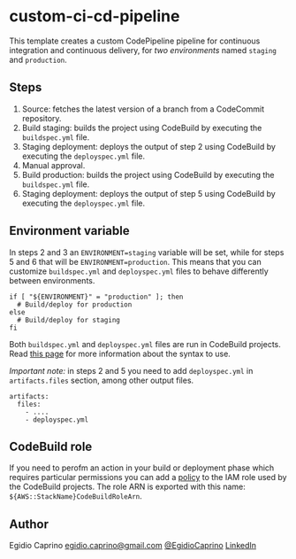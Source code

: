 # custom-ci-cd-pipeline

This template creates a custom CodePipeline pipeline for continuous integration and continuous delivery, for *two environments* named `staging` and `production`.

## Steps

1. Source: fetches the latest version of a branch from a CodeCommit repository.
2. Build staging: builds the project using CodeBuild by executing the `buildspec.yml` file.
3. Staging deployment: deploys the output of step 2 using CodeBuild by executing the `deployspec.yml` file.
4. Manual approval.
5. Build production: builds the project using CodeBuild by executing the `buildspec.yml` file.
6. Staging deployment: deploys the output of step 5 using CodeBuild by executing the `deployspec.yml` file.

## Environment variable

In steps 2 and 3 an `ENVIRONMENT=staging` variable will be set, while for steps 5 and 6 that will be `ENVIRONMENT=production`. This means that you can customize `buildspec.yml` and `deployspec.yml` files to behave differently between environments.

```
if [ "${ENVIRONMENT}" = "production" ]; then
  # Build/deploy for production
else
  # Build/deploy for staging
fi
```

Both `buildspec.yml` and `deployspec.yml` files are run in CodeBuild projects. Read [this page](https://docs.aws.amazon.com/codebuild/latest/userguide/build-spec-ref.html) for more information about the syntax to use.

*Important note:* in steps 2 and 5 you need to add `deployspec.yml` in `artifacts.files` section, among other output files.

```
artifacts:
  files:
    - ....
    - deployspec.yml
```

## CodeBuild role

If you need to perofm an action in your build or deployment phase which requires particular permissions you can add a [policy](https://docs.aws.amazon.com/AWSCloudFormation/latest/UserGuide/aws-resource-iam-policy.html) to the IAM role used by the CodeBuild projects. The role ARN is exported with this name: `${AWS::StackName}CodeBuildRoleArn`.

## Author
Egidio Caprino
egidio.caprino@gmail.com
[@EgidioCaprino](https://twitter.com/EgidioCaprino)
[LinkedIn](https://www.linkedin.com/in/egidio-caprino-3042b476/)
